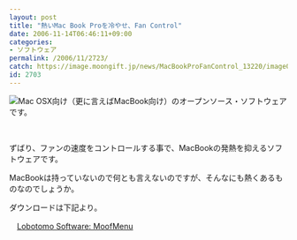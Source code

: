 ```yaml
---
layout: post
title: "熱いMac Book Proを冷やせ、Fan Control"
date: 2006-11-14T06:46:11+09:00
categories:
- ソフトウェア
permalink: /2006/11/2723/
catch: https://image.moongift.jp/news/MacBookProFanControl_13220/image0_thumb1.png
id: 2703
---
```

[![](https://image.moongift.jp/news/MacBookProFanControl_13220/image0_thumb1.png)](https://image.moongift.jp/news/MacBookProFanControl_13220/image03.png)Mac OSX向け（更に言えばMacBook向け）のオープンソース・ソフトウェアです。

 

&nbsp;

 

ずばり、ファンの速度をコントロールする事で、MacBookの発熱を抑えるソフトウェアです。

 

MacBookは持っていないので何とも言えないのですが、そんなにも熱くあるものなのでしょうか。

 

ダウンロードは下記より。

 

　[Lobotomo Software: MoofMenu](http://www.lobotomo.com/products/FanControl/index.html)

